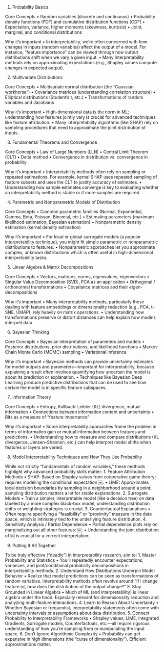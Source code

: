 1. Probability Basics

Core Concepts
	•	Random variables (discrete and continuous)
	•	Probability density functions (PDF) and cumulative distribution functions (CDF)
	•	Expectation, variance, higher moments (skewness, kurtosis)
	•	Joint, marginal, and conditional distributions

Why it’s important
	•	In interpretability, we’re often concerned with how changes in inputs (random variables) affect the output of a model. For instance, “feature importance” can be viewed through how output distributions shift when we vary a given input.
	•	Many interpretability methods rely on approximating expectations (e.g., Shapley values compute changes in expected output).

2. Multivariate Distributions

Core Concepts
	•	Multivariate normal distribution (the “Gaussian workhorse”)
	•	Covariance matrices (understanding correlation structure)
	•	Elliptical distributions (Student’s t, etc.)
	•	Transformations of random variables and Jacobians

Why it’s important
	•	High-dimensional data is the norm in ML; understanding how features jointly vary is crucial for advanced techniques like feature attribution.
	•	Many interpretability algorithms (like SHAP) rely on sampling procedures that need to approximate the joint distribution of inputs.

3. Fundamental Theorems and Convergence

Core Concepts
	•	Law of Large Numbers (LLN)
	•	Central Limit Theorem (CLT)
	•	Delta method
	•	Convergence in distribution vs. convergence in probability

Why it’s important
	•	Interpretability methods often rely on sampling or repeated estimations. For example, kernel SHAP uses repeated sampling of feature subsets and uses the CLT to justify accuracy of estimates.
	•	Understanding how sample estimates converge is key to evaluating whether an interpretability method is stable or if more samples are required.

4. Parametric and Nonparametric Models of Distribution

Core Concepts
	•	Common parametric families (Normal, Exponential, Gamma, Beta, Poisson, Binomial, etc.)
	•	Estimating parameters (maximum likelihood estimation, Bayesian estimation)
	•	Nonparametric density estimation (kernel density estimation)

Why it’s important
	•	For local or global surrogate models (a popular interpretability technique), you might fit simple parametric or nonparametric distributions to features.
	•	Nonparametric approaches let you approximate complex, unknown distributions which is often useful in high-dimensional interpretability tasks.

5. Linear Algebra & Matrix Decompositions

Core Concepts
	•	Vectors, matrices, norms, eigenvalues, eigenvectors
	•	Singular Value Decomposition (SVD), PCA as an application
	•	Orthogonal / orthonormal transformations
	•	Covariance matrices and their eigen-decompositions

Why it’s important
	•	Many interpretability methods, particularly those dealing with feature embeddings or dimensionality reduction (e.g., PCA, t-SNE, UMAP), rely heavily on matrix operations.
	•	Understanding how transformations preserve or distort distances can help explain how models interpret data.

6. Bayesian Thinking

Core Concepts
	•	Bayesian interpretation of parameters and models
	•	Posterior distributions, prior distributions, and likelihood functions
	•	Markov Chain Monte Carlo (MCMC) sampling
	•	Variational inference

Why it’s important
	•	Bayesian methods can provide uncertainty estimates for model outputs and parameters—important for interpretability, because explaining a result often involves quantifying how uncertain the model is about its prediction or explanation.
	•	Techniques like Bayesian Deep Learning produce predictive distributions that can be used to see how certain the model is in specific feature subspaces.

7. Information Theory

Core Concepts
	•	Entropy, Kullback–Leibler (KL) divergence, mutual information
	•	Connections between information content and uncertainty
	•	Bits as a measure of “feature importance”

Why it’s important
	•	Some interpretability approaches frame the problem in terms of information gain or mutual information between features and predictions.
	•	Understanding how to measure and compare distributions (KL divergence, Jensen–Shannon, etc.) can help interpret model shifts when features or layers are varied.

8. Model Interpretability Techniques and How They Use Probability

While not strictly “fundamentals of random variables,” these methods highlight why advanced probability skills matter:
	1.	Feature Attribution Methods
	•	SHAP: Based on Shapley values from cooperative game theory; requires modeling the conditional expectation ￼.
	•	LIME: Approximates local decision boundaries by sampling in a neighborhood around a point; sampling distribution matters a lot for stable explanations.
	2.	Surrogate Models
	•	Train a simpler, interpretable model (like a decision tree) on data labeled by a more complex black-box model; understanding distribution shifts or weighting strategies is crucial.
	3.	Counterfactual Explanations
	•	Often require specifying a “feasibility” or “proximity” measure in the data space, which is intimately tied to the underlying feature distribution.
	4.	Sensitivity Analysis / Partial Dependence
	•	Partial dependence plots rely on marginalizing out all other features: ￼.
	•	Understanding the joint distribution of ￼ is crucial for a correct interpretation.

9. Putting It All Together

To be truly effective (“deadly”) in interpretability research, aim to:
	1.	Master Probability and Statistics
	•	You’ll repeatedly encounter expectations, variances, and joint/conditional probability decompositions in interpretability methods.
	2.	Understand How Distributions Underpin Model Behavior
	•	Realize that model predictions can be seen as transformations of random variables. Interpretability methods often revolve around “if I change feature ￼, how does the distribution of the output change?”
	3.	Stay Grounded in Linear Algebra
	•	Much of ML (and interpretability) is linear algebra under the hood. Especially relevant for dimensionality reduction and analyzing multi-feature interactions.
	4.	Learn to Reason About Uncertainty
	•	Whether Bayesian or frequentist, interpretability statements often come with uncertainty intervals or assumptions about data distribution.
	5.	Connect Probability to Interpretability Frameworks
	•	Shapley values, LIME, Integrated Gradients, Surrogate models, Counterfactuals, etc.—all require rigorous understanding of how you’re sampling from or manipulating the input space.
	6.	Don’t Ignore Algorithmic Complexity
	•	Probability can get expensive in high dimensions (the “curse of dimensionality”). Efficient approximations matter.


